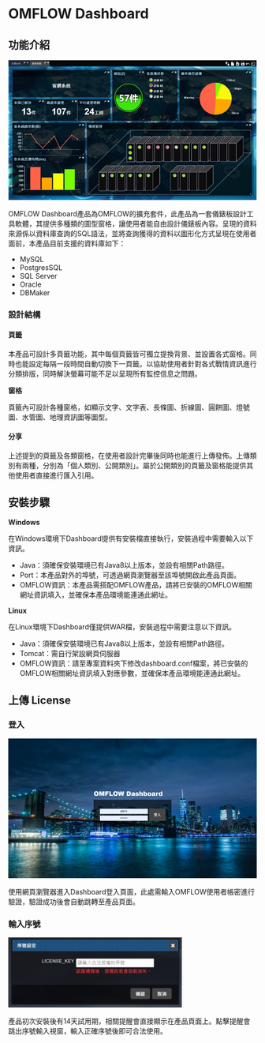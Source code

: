 # OMFLOW Dashboard

## 功能介紹

![](<../.gitbook/assets/Dashboard3 (1).jpg>)

OMFLOW Dashboard產品為OMFLOW的擴充套件，此產品為一套儀錶板設計工具軟體，其提供多種類的圖型窗格，讓使用者能自由設計儀錶板內容。呈現的資料來源係以資料庫查詢的SQL語法，並將查詢獲得的資料以圖形化方式呈現在使用者面前，本產品目前支援的資料庫如下：

* MySQL
* PostgresSQL
* SQL Server
* Oracle
* DBMaker

### 設計結構

#### **頁籤**

本產品可設計多頁籤功能，其中每個頁籤皆可獨立提換背景、並設置各式窗格。同時也能設定每隔一段時間自動切換下一頁籤。以協助使用者針對各式戰情資訊進行分類排版，同時解決螢幕可能不足以呈現所有監控信息之問題。

**窗格**

頁籤內可設計各種窗格，如顯示文字、文字表、長條圖、折線圖、圓餅圖、燈號圖、水管圖、地理資訊圖等圖型。

#### **分享**

上述提到的頁籤及各類窗格，在使用者設計完畢後同時也能進行上傳發佈。上傳類別有兩種，分別為「個人類別、公開類別」。屬於公開類別的頁籤及窗格能提供其他使用者直接進行匯入引用。

## 安裝步驟

**Windows**

在Windows環境下Dashboard提供有安裝檔直接執行，安裝過程中需要輸入以下資訊。

* Java：須確保安裝環境已有Java8以上版本，並設有相關Path路徑。
* Port：本產品對外的埠號，可透過網頁瀏覽器至該埠號開啟此產品頁面。
* OMFLOW資訊：本產品需搭配OMFLOW產品，請將已安裝的OMFLOW相關網址資訊填入，並確保本產品環境能連通此網址。

**Linux**

在Linux環境下Dashboard僅提供WAR檔，安裝過程中需要注意以下資訊。

* Java：須確保安裝環境已有Java8以上版本，並設有相關Path路徑。
* Tomcat：需自行架設網頁伺服器
* OMFLOW資訊：請至專案資料夾下修改dashboard.conf檔案，將已安裝的OMFLOW相關網址資訊填入對應參數，並確保本產品環境能連通此網址。

## 上傳 License

### **登入**

![](../.gitbook/assets/Dashboard.jpg)

使用網頁瀏覽器進入Dashboard登入頁面，此處需輸入OMFLOW使用者帳密進行驗證，驗證成功後會自動跳轉至產品頁面。

### **輸入序號**

![](../.gitbook/assets/Dashboard2.jpg)

產品初次安裝後有14天試用期，相關提醒會直接顯示在產品頁面上。點擊提醒會跳出序號輸入視窗，輸入正確序號後即可合法使用。
